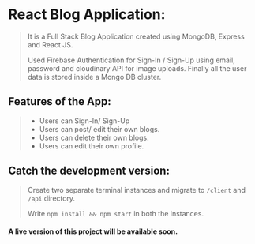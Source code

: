 # React Blog Application:

> It is a Full Stack Blog Application created using MongoDB, Express and React JS.
>
> Used Firebase Authentication for Sign-In / Sign-Up using email, password and cloudinary API for image uploads. Finally all the user data is stored inside a Mongo DB cluster.

## Features of the App:

> - Users can Sign-In/ Sign-Up
> - Users can post/ edit their own blogs.
> - Users can delete their own blogs.
> - Users can edit their own profile.

## Catch the development version:

> Create two separate terminal instances and migrate to `/client` and `/api` directory.
>
> Write `npm install && npm start` in both the instances.

#### A live version of this project will be available soon.
